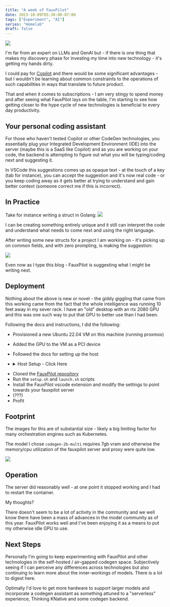 ```yaml
---
title: "A week of FauxPilot"
date: 2023-10-09T05:30:00-07:00
tags: ["Experiment", "AI"]
series: "Homelab"
draft: false
---
```


![](/images/fauxpilot.png)

I'm far from an expert on LLMs and GenAI but - if there is one thing that makes my discovery phase for investing my time into new technology - it's getting my hands dirty.

I could pay for [Copilot](https://github.com/features/copilot) and there would be some significant advantages - but I wouldn't be learning about common constraints to the operations of such capabilities in ways that translate to future product.

That and when it comes to subscriptions - I am very stingy to spend money and after seeing what FauxPilot lays on the table, I'm starting to see how getting closer to the hype cycle of new technologies is beneficial to every day productivity. 

## Your personal coding assistant

For those who haven't tested Copilot or other CodeGen technologies, you essentially plug your Integrated Development Environment (IDE) into the server (maybe this is a SaaS like Copilot) and as you are working on your code, the backend is attempting to figure out what you will be typing/coding next and suggesting it.

In VSCode this suggestions comes up as opaque text - at the touch of a key (tab for instance), you can accept the suggestion and it's now real code - or you keep coding away as it gets better at trying to understand and gain better context (someone correct me if this is incorrect).

## In Practice

Take for instance writing a struct in Golang: 
![](/images/fauxpilot-in-action.png)

I can be creating something entirely unique and it still can interpret the code and understand what needs to come next and using the right language. 

After writing some new structs for a project I am working on - it's picking up on common fields, and with zero prompting, is making the suggestion:

![](/images/fauxpilot-in-action-2.png)

Even now as I type this blog - FauxPilot is suggesting what I might be writing next. 

## Deployment

Nothing about the above is new or novel - the giddy giggling that came from this working came from the fact that the whole intelligence was running 10 feet away in my sever rack. I have an "old" desktop with an rtx 2080 GPU and this was one such way to put that GPU to better use than I had been.

Following the docs and instructions, I did the following:
- Provisioned a new Ubuntu 22.04 VM on this machine (running proxmox)
- Added the GPU to the VM as a PCI device
- Followed the docs for setting up the host
- <details>
    <summary>Host Setup - Click Here</summary>
    ```

    ## Docker Setup
    sudo apt-get update
    sudo apt-get install -y ca-certificates curl gnupg
    sudo install -m 0755 -d /etc/apt/keyrings
    curl -fsSL https://download.docker.com/linux/ubuntu/gpg | sudo gpg --dearmor -o /etc/apt/keyrings/docker.gpg
    sudo chmod a+r /etc/apt/keyrings/docker.gpg

    # Add the repository to Apt sources:
    echo \
    "deb [arch="$(dpkg --print-architecture)" signed-by=/etc/apt/keyrings/docker.gpg] https://download.docker.com/linux/ubuntu \
    "$(. /etc/os-release && echo "$VERSION_CODENAME")" stable" | \
    sudo tee /etc/apt/sources.list.d/docker.list > /dev/null
    sudo apt-get update

    sleep 30

    sudo apt-get install -y docker-ce docker-ce-cli containerd.io docker-buildx-plugin docker-compose-plugin

    ## Nvidia container toolkit
    curl -fsSL https://nvidia.github.io/libnvidia-container/gpgkey | sudo gpg --dearmor -o /usr/share/keyrings/nvidia-container-toolkit-keyring.gpg   && curl -s -L https://nvidia.github.io/libnvidia-container/stable/deb/nvidia-container-toolkit.list |     sed 's#deb https://#deb [signed-by=/usr/share/keyrings/nvidia-container-toolkit-keyring.gpg] https://#g' |     sudo tee /etc/apt/sources.list.d/nvidia-container-toolkit.list   &&     sudo apt-get updat

    sudo apt-get install -y nvidia-container-toolkit

    sudo nvidia-ctk runtime configure --runtime=docker

    sudo systemctl restart docker

    sudo apt-get install linux-headers-$(uname -r)

    distribution=$(. /etc/os-release;echo $ID$VERSION_ID | sed -e 's/\.//g')

    wget https://developer.download.nvidia.com/compute/cuda/repos/$distribution/x86_64/cuda-keyring_1.0-1_all.deb

    sudo dpkg -i cuda-keyring_1.0-1_all.deb

    sudo apt-get update

    sudo apt-get -y install cuda-drivers
    ```
</details>

- Cloned the [FauxPilot repository](https://github.com/fauxpilot/fauxpilot)
- Run the `setup.sh` and `launch.sh` scripts
- Install the FauxPilot vscode extension and modify the settings to point towards your fauxpilot server
- (???)
- Profit


## Footprint

The images for this are of substantial size - likely a big limiting factor for many orchestration engines such as Kubernetes. 

The model I chose `codegen-2b-multi` requires 7gb vram and otherwise the memory/cpu utilization of the fauxpilot server and proxy were quite low. 

![](/images/fauxpilot-stats.png)

## Operation

The server did reasonably well - at one point it stopped working and I had to restart the container.

My thoughts?

There doesn't seem to be a lot of activity in the community and we well know there have been a mass of advances in the model community as of this year. FauxPilot works well and I've been enjoying it as a means to put my otherwise idle GPU to use. 

## Next Steps

Personally I'm going to keep experimenting with FauxPilot and other technologies in the self-hosted / air-gapped codegen space. Subjectively seeing if I can perceive any differences across technologies but also continuing to learn more about the inner-workings of models. There is a lot to digest here.

Optimally I'd love to get more hardware to support larger models and incorporate a codegen assistant as something attuned to a "serverless" experience, Thinking KNative and some codegen backend.  